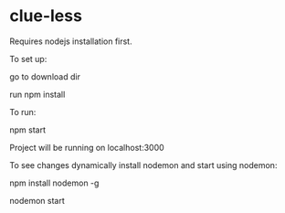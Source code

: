 # clue-less
Requires nodejs installation first.

To set up:

go to download dir 

run npm install

To run:

npm start

Project will be running on localhost:3000

To see changes dynamically install nodemon and start using nodemon:

npm install nodemon -g

nodemon start
